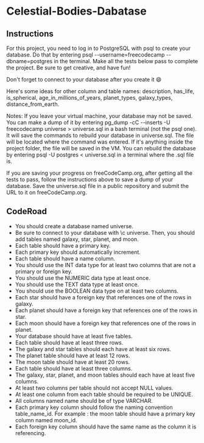 # Celestial-Bodies-Dabatase

## Instructions
For this project, you need to log in to PostgreSQL with psql to create your database. Do that by entering psql --username=freecodecamp --dbname=postgres in the terminal. Make all the tests below pass to complete the project. Be sure to get creative, and have fun!

Don't forget to connect to your database after you create it 😄

Here's some ideas for other column and table names: description, has_life, is_spherical, age_in_millions_of_years, planet_types, galaxy_types, distance_from_earth.

Notes: If you leave your virtual machine, your database may not be saved. You can make a dump of it by entering pg_dump -cC --inserts -U freecodecamp universe > universe.sql in a bash terminal (not the psql one). It will save the commands to rebuild your database in universe.sql. The file will be located where the command was entered. If it's anything inside the project folder, the file will be saved in the VM. You can rebuild the database by entering psql -U postgres < universe.sql in a terminal where the .sql file is.

If you are saving your progress on freeCodeCamp.org, after getting all the tests to pass, follow the instructions above to save a dump of your database. Save the universe.sql file in a public repository and submit the URL to it on freeCodeCamp.org.

## CodeRoad
* You should create a database named universe.
* Be sure to connect to your database with \c universe. Then, you should add tables named galaxy, star, planet, and moon.
* Each table should have a primary key.
* Each primary key should automatically increment.
* Each table should have a name column.
* You should use the INT data type for at least two columns that are not a primary or foreign key.
* You should use the NUMERIC data type at least once.
* You should use the TEXT data type at least once.
* You should use the BOOLEAN data type on at least two columns.
* Each star should have a foreign key that references one of the rows in galaxy.
* Each planet should have a foreign key that references one of the rows in star.
* Each moon should have a foreign key that references one of the rows in planet.
* Your database should have at least five tables.
* Each table should have at least three rows.
* The galaxy and star tables should each have at least six rows.
* The planet table should have at least 12 rows.
* The moon table should have at least 20 rows.
* Each table should have at least three columns.
* The galaxy, star, planet, and moon tables should each have at least five columns.
* At least two columns per table should not accept NULL values.
* At least one column from each table should be required to be UNIQUE.
* All columns named name should be of type VARCHAR.
* Each primary key column should follow the naming convention table_name_id. For example : the moon table should have a primary key column named moon_id.
* Each foreign key column should have the same name as the column it is referencing.
